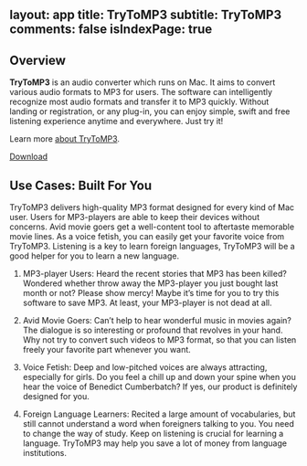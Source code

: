 layout: app
title: TryToMP3
subtitle: TryToMP3
comments: false
isIndexPage: true
---


## Overview


**TryToMP3** is an audio converter which runs on Mac. It aims to convert various audio formats to MP3 for users. The software can intelligently recognize most audio formats and transfer it to MP3 quickly. Without landing or registration, or any plug-in, you can enjoy simple, swift and free listening experience anytime and everywhere. Just try it!

Learn more [about TryToMP3](./features.html).

<a href="./download.html"> Download </a>



## Use Cases: Built For You
TryToMP3 delivers high-quality MP3 format designed for every kind of Mac user. Users for MP3-players are able to keep their devices without concerns. Avid movie goers get a well-content tool to aftertaste memorable movie lines. As a voice fetish, you can easily get your favorite voice from TryToMP3. Listening is a key to learn foreign languages, TryToMP3 will be a good helper for you to learn a new language.

1. MP3-player Users: Heard the recent stories that MP3 has been killed? Wondered whether throw away the MP3-player you just bought last month or not? Please show mercy! Maybe it’s time for you to try this software to save MP3. At least, your MP3-player is not dead at all.

1. Avid Movie Goers: Can’t help to hear wonderful music in movies again? The dialogue is so interesting or profound that revolves in your hand. Why not try to convert such videos to MP3 format, so that you can listen freely your favorite part whenever you want.

1. Voice Fetish: Deep and low-pitched voices are always attracting, especially for girls. Do you feel a chill up and down your spine when you hear the voice of Benedict Cumberbatch? If yes, our product is definitely designed for you.  

1. Foreign Language Learners: Recited a large amount of vocabularies, but still cannot understand a word when foreigners talking to you. You need to change the way of study. Keep on listening is crucial for learning a language. TryToMP3 may help you save a lot of money from language institutions.    
